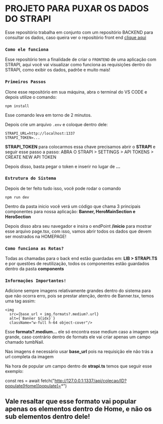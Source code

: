 # PROJETO PARA PUXAR OS DADOS DO STRAPI

Esse repositório trabalha em conjunto com um repositório BACKEND para consultar os dados, caso queira ver o repositório front end [clique aqui](https://github.com/GustavoCosta00/Hexagon-Backend/tree/main)


### `Como ele funciona`

Esse repositório tem a finalidade de criar o `FRONTEND` de uma aplicação com STRAPI, aqui você vai visualizar como funciona as requisições dentro do STRAPI, como exibir os dados, padrõe e muito mais!

### `Primeiros Passos`

Clone esse repositório em sua máquina, abra o terminal do VS CODE e depois utilize o comando:

```
npm install
```
Esse comando leva em torno de 2 minutos.

Depois crie um arquivo `.env` e coloque dentro dele:
```
STRAPI_URL=http://localhost:1337
STRAPI_TOKEN=...
```


**STRAPI_TOKEN** para colocarmos essa chave precisamos abrir o **STRAPI** e seguir esse passo a passo: ABRA O STRAPI > SETTINGS > API TOKENS > CREATE NEW API TOKEN

Depois disso, basta pegar o token e inserir no lugar de **...**


### `Estrutura do Sistema`

Depois de ter feito tudo isso, você pode rodar o comando 
```
npm run dev
```
Dentro da pasta inicio você verá um código que chama 3 principais componentes para nossa aplicação: **Banner, HeroMainSection e HeroSection**

Depois disso abra seu navegador e insira o endPoint **/inicio** para mostrar esse arquivo page.tsx, com isso, vamos abrir todos os dados que devem ser mostrados na HOMEPAGE!

### `Como funciona as Rotas?`

Todas as chamadas para o back end estão guardadas em: **LIB > STRAPI.TS** e por questões de reutilização, todos os componentes estão guardados dentro da pasta **components** 


### `Informações Importantes!`

Adicione sempre imagens relativamente grandes dentro do sistema para que não ocorra erro, pois se prestar atenção, dentro de Banner.tsx, temos uma tag assim:

```
<img
  src={base_url + img.formats?.medium?.url}
  alt={`Banner ${idx}`}
  className="w-full h-64 object-cover"/>
```

Esse **formats?.medium...** ele só encontra esse medium caso a imagem seja grande, caso contrário dentro de formats ele vai criar apenas um campo chamado tumbNail.

Nas imagens é necessário usar **base_url** pois na requisição ele não trás a url completa da imagem

Na hora de popular um campo dentro de **strapi.ts** temos que seguir esse exemplo:

const res = await fetch("http://127.0.0.1:1337/api/colecao/ID?populate[Home][populate]=*")

## Vale resaltar que esse formato vai popular apenas os elementos dentro de Home, e não os sub elementos dentro dele!


